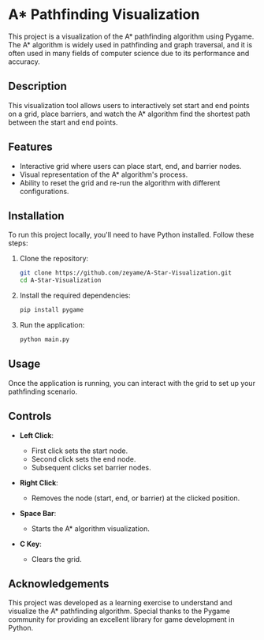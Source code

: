# A* Pathfinding Visualization

This project is a visualization of the A* pathfinding algorithm using Pygame. The A* algorithm is widely used in pathfinding and graph traversal, and it is often used in many fields of computer science due to its performance and accuracy.

## Description

This visualization tool allows users to interactively set start and end points on a grid, place barriers, and watch the A* algorithm find the shortest path between the start and end points.

## Features

- Interactive grid where users can place start, end, and barrier nodes.
- Visual representation of the A* algorithm's process.
- Ability to reset the grid and re-run the algorithm with different configurations.

## Installation

To run this project locally, you'll need to have Python installed. Follow these steps:

1. Clone the repository:

    ```bash
    git clone https://github.com/zeyame/A-Star-Visualization.git
    cd A-Star-Visualization
    ```

2. Install the required dependencies:

    ```bash
    pip install pygame
    ```

3. Run the application:

    ```bash
    python main.py
    ```

## Usage

Once the application is running, you can interact with the grid to set up your pathfinding scenario.

## Controls

- **Left Click**: 
  - First click sets the start node.
  - Second click sets the end node.
  - Subsequent clicks set barrier nodes.

- **Right Click**: 
  - Removes the node (start, end, or barrier) at the clicked position.

- **Space Bar**: 
  - Starts the A* algorithm visualization.

- **C Key**: 
  - Clears the grid.

## Acknowledgements
This project was developed as a learning exercise to understand and visualize the A* pathfinding algorithm. Special thanks to the Pygame community for providing an excellent library for game development in Python.
